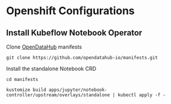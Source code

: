 # Openshift Configurations

## Install Kubeflow Notebook Operator

Clone [OpenDataHub](https://github.com/opendatahub-io/manifests) manifests
```shell
git clone https://github.com/opendatahub-io/manifests.git
```

Install the standalone Notebook CRD
```shell
cd manifests

kustomize build apps/jupyter/notebook-controller/upstream/overlays/standalone | kubectl apply -f -
```